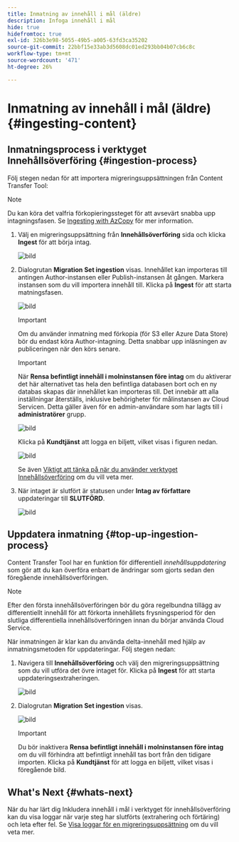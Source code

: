 ```yaml
---
title: Inmatning av innehåll i mål (äldre)
description: Infoga innehåll i mål
hide: true
hidefromtoc: true
exl-id: 326b3e98-5055-49b5-a005-63fd3ca35202
source-git-commit: 22bbf15e33ab3d5608dc01ed293bb04b07cb6c8c
workflow-type: tm+mt
source-wordcount: '471'
ht-degree: 26%

---
```


# Inmatning av innehåll i mål (äldre) {#ingesting-content}

## Inmatningsprocess i verktyget Innehållsöverföring {#ingestion-process}

Följ stegen nedan för att importera migreringsuppsättningen från Content Transfer Tool:
>[!NOTE]
>Du kan köra det valfria förkopieringssteget för att avsevärt snabba upp intagningsfasen. Se [Ingesting with AzCopy](https://experienceleague.adobe.com/docs/experience-manager-cloud-service/moving/cloud-migration/content-transfer-tool/handling-large-content-repositories.html?lang=en#ingesting-azcopy) för mer information.

1. Välj en migreringsuppsättning från **Innehållsöverföring** sida och klicka **Ingest** för att börja intag.

   ![bild](/help/journey-migration/content-transfer-tool/assets-ctt/ingestion-01.png)

1. Dialogrutan **Migration Set ingestion** visas. Innehållet kan importeras till antingen Author-instansen eller Publish-instansen åt gången. Markera instansen som du vill importera innehåll till. Klicka på **Ingest** för att starta matningsfasen.

   ![bild](/help/journey-migration/content-transfer-tool/assets-ctt/ingestion-02.png)

   >[!IMPORTANT]
   >Om du använder inmatning med förkopia (för S3 eller Azure Data Store) bör du endast köra Author-intagning. Detta snabbar upp inläsningen av publiceringen när den körs senare.

   >[!IMPORTANT]
   >När **Rensa befintligt innehåll i molninstansen före intag** om du aktiverar det här alternativet tas hela den befintliga databasen bort och en ny databas skapas där innehållet kan importeras till. Det innebär att alla inställningar återställs, inklusive behörigheter för målinstansen av Cloud Servicen. Detta gäller även för en admin-användare som har lagts till i **administratörer** grupp.

   ![bild](/help/journey-migration/content-transfer-tool/assets-ctt/ingestion-03.png)

   Klicka på **Kundtjänst** att logga en biljett, vilket visas i figuren nedan.

   ![bild](/help/journey-migration/content-transfer-tool/assets-ctt/ingestion-04.png)

   Se även [Viktigt att tänka på när du använder verktyget Innehållsöverföring](https://experienceleague.adobe.com/docs/experience-manager-cloud-service/moving/cloud-migration/content-transfer-tool/guidelines-best-practices-content-transfer-tool.html?lang=en#important-considerations) om du vill veta mer.

1. När intaget är slutfört är statusen under **Intag av författare** uppdateringar till **SLUTFÖRD**.

   ![bild](/help/journey-migration/content-transfer-tool/assets-ctt/ingestion-05.png)

## Uppdatera inmatning {#top-up-ingestion-process}

Content Transfer Tool har en funktion för differentiell *innehållsuppdatering* som gör att du kan överföra enbart de ändringar som gjorts sedan den föregående innehållsöverföringen.

>[!NOTE]
>Efter den första innehållsöverföringen bör du göra regelbundna tillägg av differentiellt innehåll för att förkorta innehållets frysningsperiod för den slutliga differentiella innehållsöverföringen innan du börjar använda Cloud Service.

När inmatningen är klar kan du använda delta-innehåll med hjälp av inmatningsmetoden för uppdateringar. Följ stegen nedan:

1. Navigera till **Innehållsöverföring** och välj den migreringsuppsättning som du vill utföra det övre intaget för. Klicka på **Ingest** för att starta uppdateringsextraheringen.

   ![bild](/help/journey-migration/content-transfer-tool/assets-ctt/topup-ingest1.png)


1. Dialogrutan **Migration Set ingestion** visas.

   ![bild](/help/journey-migration/content-transfer-tool/assets-ctt/topup-ingest2.png)

   >[!IMPORTANT]
   >Du bör inaktivera **Rensa befintligt innehåll i molninstansen före intag** om du vill förhindra att befintligt innehåll tas bort från den tidigare importen. Klicka på **Kundtjänst** för att logga en biljett, vilket visas i föregående bild.

## What&#39;s Next {#whats-next}

När du har lärt dig Inkludera innehåll i mål i verktyget för innehållsöverföring kan du visa loggar när varje steg har slutförts (extrahering och förtäring) och leta efter fel. Se [Visa loggar för en migreringsuppsättning](https://experienceleague.adobe.com/docs/experience-manager-cloud-service/moving/cloud-migration/content-transfer-tool/viewing-logs.html?lang=en) om du vill veta mer.
